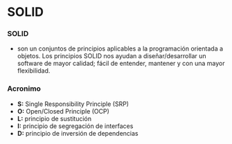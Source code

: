 # SOLID

<h3> SOLID </h3>

  * son un conjuntos de principios aplicables a la programación orientada a objetos. Los principios SOLID nos ayudan a diseñar/desarrollar un software de mayor calidad; 
    fácil de entender, mantener y con una mayor flexibilidad.
    
  
<h3> Acronimo </h3>

  * <strong>S:</strong> Single Responsibility Principle (SRP)
  * <strong>O:</strong> Open/Closed Principle (OCP)
  * <strong>L:</strong> principio de sustitución
  * <strong>I:</strong> principio de segregación de interfaces
  * <strong>D:</strong> principio de inversión de dependencias
